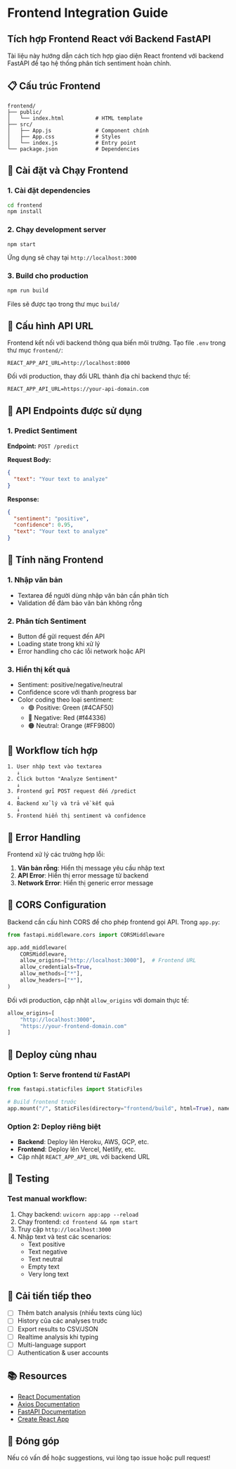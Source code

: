 # Frontend Integration Guide

## Tích hợp Frontend React với Backend FastAPI

Tài liệu này hướng dẫn cách tích hợp giao diện React frontend với backend FastAPI để tạo hệ thống phân tích sentiment hoàn chỉnh.

## 📋 Cấu trúc Frontend

```
frontend/
├── public/
│   └── index.html          # HTML template
├── src/
│   ├── App.js              # Component chính
│   ├── App.css             # Styles
│   └── index.js            # Entry point
└── package.json            # Dependencies
```

## 🚀 Cài đặt và Chạy Frontend

### 1. Cài đặt dependencies

```bash
cd frontend
npm install
```

### 2. Chạy development server

```bash
npm start
```

Ứng dụng sẽ chạy tại `http://localhost:3000`

### 3. Build cho production

```bash
npm run build
```

Files sẽ được tạo trong thư mục `build/`

## 🔧 Cấu hình API URL

Frontend kết nối với backend thông qua biến môi trường. Tạo file `.env` trong thư mục `frontend/`:

```env
REACT_APP_API_URL=http://localhost:8000
```

Đối với production, thay đổi URL thành địa chỉ backend thực tế:

```env
REACT_APP_API_URL=https://your-api-domain.com
```

## 🔌 API Endpoints được sử dụng

### 1. Predict Sentiment

**Endpoint:** `POST /predict`

**Request Body:**
```json
{
  "text": "Your text to analyze"
}
```

**Response:**
```json
{
  "sentiment": "positive",
  "confidence": 0.95,
  "text": "Your text to analyze"
}
```

## 🎨 Tính năng Frontend

### 1. Nhập văn bản
- Textarea để người dùng nhập văn bản cần phân tích
- Validation để đảm bảo văn bản không rỗng

### 2. Phân tích Sentiment
- Button để gửi request đến API
- Loading state trong khi xử lý
- Error handling cho các lỗi network hoặc API

### 3. Hiển thị kết quả
- Sentiment: positive/negative/neutral
- Confidence score với thanh progress bar
- Color coding theo loại sentiment:
  - 🟢 Positive: Green (#4CAF50)
  - 🔴 Negative: Red (#f44336)
  - 🟠 Neutral: Orange (#FF9800)

## 🔄 Workflow tích hợp

```
1. User nhập text vào textarea
   ↓
2. Click button "Analyze Sentiment"
   ↓
3. Frontend gửi POST request đến /predict
   ↓
4. Backend xử lý và trả về kết quả
   ↓
5. Frontend hiển thị sentiment và confidence
```

## 🐛 Error Handling

Frontend xử lý các trường hợp lỗi:

1. **Văn bản rỗng**: Hiển thị message yêu cầu nhập text
2. **API Error**: Hiển thị error message từ backend
3. **Network Error**: Hiển thị generic error message

## 🔐 CORS Configuration

Backend cần cấu hình CORS để cho phép frontend gọi API. Trong `app.py`:

```python
from fastapi.middleware.cors import CORSMiddleware

app.add_middleware(
    CORSMiddleware,
    allow_origins=["http://localhost:3000"],  # Frontend URL
    allow_credentials=True,
    allow_methods=["*"],
    allow_headers=["*"],
)
```

Đối với production, cập nhật `allow_origins` với domain thực tế:

```python
allow_origins=[
    "http://localhost:3000",
    "https://your-frontend-domain.com"
]
```

## 🚀 Deploy cùng nhau

### Option 1: Serve frontend từ FastAPI

```python
from fastapi.staticfiles import StaticFiles

# Build frontend trước
app.mount("/", StaticFiles(directory="frontend/build", html=True), name="static")
```

### Option 2: Deploy riêng biệt

- **Backend**: Deploy lên Heroku, AWS, GCP, etc.
- **Frontend**: Deploy lên Vercel, Netlify, etc.
- Cập nhật `REACT_APP_API_URL` với backend URL

## 📝 Testing

### Test manual workflow:

1. Chạy backend: `uvicorn app:app --reload`
2. Chạy frontend: `cd frontend && npm start`
3. Truy cập `http://localhost:3000`
4. Nhập text và test các scenarios:
   - Text positive
   - Text negative
   - Text neutral
   - Empty text
   - Very long text

## 🎯 Cải tiến tiếp theo

- [ ] Thêm batch analysis (nhiều texts cùng lúc)
- [ ] History của các analyses trước
- [ ] Export results to CSV/JSON
- [ ] Realtime analysis khi typing
- [ ] Multi-language support
- [ ] Authentication & user accounts

## 📚 Resources

- [React Documentation](https://react.dev/)
- [Axios Documentation](https://axios-http.com/)
- [FastAPI Documentation](https://fastapi.tiangolo.com/)
- [Create React App](https://create-react-app.dev/)

## 🤝 Đóng góp

Nếu có vấn đề hoặc suggestions, vui lòng tạo issue hoặc pull request!
